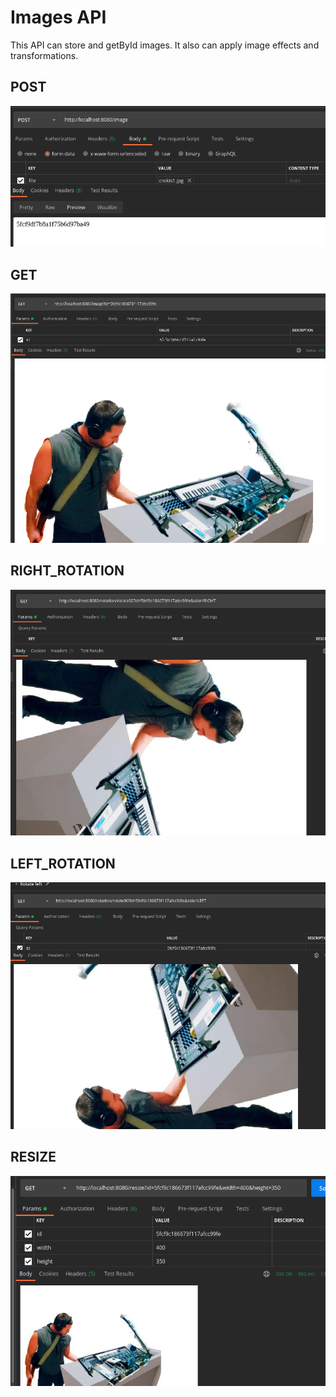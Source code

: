 # Images API
This API can store and getById images.
It also can apply image effects and transformations.

## POST
![](https://github.com/delalama/ImagesBack/blob/master/docu/api%20post.png)

## GET
![](https://github.com/delalama/ImagesBack/blob/master/docu/API%20get.png)

## RIGHT_ROTATION
![](https://github.com/delalama/ImagesBack/blob/master/docu/rotationRight.png)

## LEFT_ROTATION
![](https://github.com/delalama/ImagesBack/blob/master/docu/rotationLeft.png)

## RESIZE
![](https://github.com/delalama/ImagesBack/blob/master/docu/resize.png)

